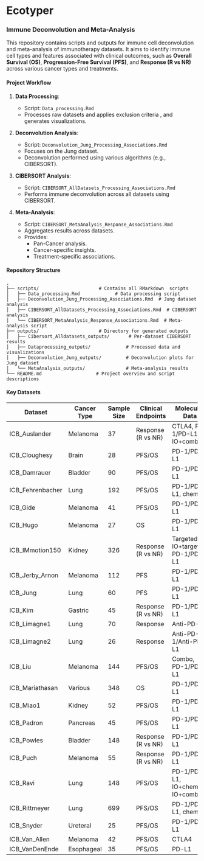 # Ecotyper

### **Immune Deconvolution and Meta-Analysis**
This repository contains scripts and outputs for immune cell deconvolution and meta-analysis of immunotherapy datasets. It aims to identify immune cell types and features associated with clinical outcomes, such as **Overall Survival (OS)**, **Progression-Free Survival (PFS)**, and **Response (R vs NR)** across various cancer types and treatments.

#### **Project Workflow**
1. **Data Processing**:
   - Script: `Data_processing.Rmd`
   - Processes raw datasets and applies exclusion criteria , and generates visualizations.

2. **Deconvolution Analysis**:
   - Script: `Deconvolution_Jung_Processing_Associations.Rmd`
   - Focuses on the Jung dataset.
   - Deconvolution performed using various algorithms (e.g., CIBERSORT).

3. **CIBERSORT Analysis**:
   - Script: `CIBERSORT_AllDatasets_Processing_Associations.Rmd`
   - Performs immune deconvolution across all datasets using CIBERSORT.

4. **Meta-Analysis**:
   - Script: `CIBERSORT_MetaAnalysis_Response_Associations.Rmd`
   - Aggregates results across datasets.
   - Provides:
     - Pan-Cancer analysis.
     - Cancer-specific insights.
     - Treatment-specific associations.

#### **Repository Structure**
```plaintext
.
├── scripts/                      # Contains all RMarkdown  scripts
│   ├── Data_processing.Rmd             # Data processing script
│   ├── Deconvolution_Jung_Processing_Associations.Rmd  # Jung dataset analysis
│   ├── CIBERSORT_AllDatasets_Processing_Associations.Rmd  # CIBERSORT analysis
│   └── CIBERSORT_MetaAnalysis_Response_Associations.Rmd  # Meta-analysis script
├── outputs/                      # Directory for generated outputs
│   ├── Cibersort_Alldatasets_outputs/       # Per-dataset CIBERSORT results
│   ├── Dataprocessing_outputs/             # Processed data and visualizations
│   ├── Deconvolution_Jung_outputs/         # Deconvolution plots for Jung dataset
│   └── MetaAnalysis_outputs/               # Meta-analysis results
└── README.md                    # Project overview and script descriptions
```

#### **Key Datasets**
| Dataset         | Cancer Type     | Sample Size | Clinical Endpoints      | Molecular Data                     | PMID                                               |
|-----------------|-----------------|-----------------|-----------------|-----------------|-----------------|
| ICB_Auslander   | Melanoma        | 37          | Response (R vs NR)       | CTLA4, PD-1/PD-L1, IO+combo        | [30127394](https://pubmed.ncbi.nlm.nih.gov/30127394/) |
| ICB_Cloughesy   | Brain           | 28          | PFS/OS                   | PD-1/PD-L1                         | [30742122](https://pubmed.ncbi.nlm.nih.gov/30742122/) |
| ICB_Damrauer    | Bladder         | 90          | PFS/OS                   | PD-1/PD-L1                         | [36333289](https://pubmed.ncbi.nlm.nih.gov/36333289/) |
| ICB_Fehrenbacher| Lung            | 192         | PFS/OS                   | PD-1/PD-L1, chemo                  | [26970723](https://pubmed.ncbi.nlm.nih.gov/26970723/) |
| ICB_Gide        | Melanoma        | 41          | PFS/OS                   | PD-1/PD-L1                         | [30753825](https://pubmed.ncbi.nlm.nih.gov/30753825/) |
| ICB_Hugo        | Melanoma        | 27          | OS                       | PD-1/PD-L1                         | [26997480](https://pubmed.ncbi.nlm.nih.gov/26997480/) |
| ICB_IMmotion150 | Kidney          | 326         | Response (R vs NR)       | Targeted, IO+targeted, PD-1/PD-L1  | [29867230](https://pubmed.ncbi.nlm.nih.gov/29867230/) |
| ICB_Jerby_Arnon | Melanoma        | 112         | PFS                      | PD-1/PD-L1                         | [30388455](https://pubmed.ncbi.nlm.nih.gov/30388455/) |
| ICB_Jung        | Lung            | 60          | PFS                      | PD-1/PD-L1                         | [31537801](https://pubmed.ncbi.nlm.nih.gov/31537801/) |
| ICB_Kim         | Gastric         | 45          | Response (R vs NR)       | PD-1/PD-L1                         | [30013197](https://pubmed.ncbi.nlm.nih.gov/30013197/) |
| ICB_Limagne1    | Lung            | 70          | Response                 | Anti-PD-1                          | [35051357](https://pubmed.ncbi.nlm.nih.gov/35051357/) |
| ICB_Limagne2    | Lung            | 26          | Response                 | Anti-PD-1/Anti-PD-L1               | [35051357](https://pubmed.ncbi.nlm.nih.gov/35051357/) |
| ICB_Liu         | Melanoma        | 144         | PFS/OS                   | Combo, PD-1/PD-L1                  | [31792460](https://pubmed.ncbi.nlm.nih.gov/31792460/) |
| ICB_Mariathasan | Various         | 348         | OS                       | PD-1/PD-L1                         | [29443960](https://pubmed.ncbi.nlm.nih.gov/29443960/) |
| ICB_Miao1       | Kidney          | 52          | PFS/OS                   | PD-1/PD-L1                         | [29301960](https://pubmed.ncbi.nlm.nih.gov/29301960/) |
| ICB_Padron      | Pancreas        | 45          | PFS/OS                   | PD-1/PD-L1                         | [35662283](https://pubmed.ncbi.nlm.nih.gov/35662283/) |
| ICB_Powles      | Bladder         | 148         | Response (R vs NR)       | PD-1/PD-L1                         | [31686036](https://pubmed.ncbi.nlm.nih.gov/31686036/) |
| ICB_Puch        | Melanoma        | 55          | Response (R vs NR)       | PD-1/PD-L1                         | [33542239](https://pubmed.ncbi.nlm.nih.gov/33542239/) |
| ICB_Ravi        | Lung            | 148         | PFS/OS                   | PD-1/PD-L1, IO+chemo, IO+combo     | [37024582](https://pubmed.ncbi.nlm.nih.gov/37024582/) |
| ICB_Rittmeyer   | Lung            | 699         | PFS/OS                   | PD-1/PD-L1, chemo                  | [27979383](https://pubmed.ncbi.nlm.nih.gov/27979383/) |
| ICB_Snyder      | Ureteral        | 25          | PFS/OS                   | PD-1/PD-L1                         | [28552987](https://pubmed.ncbi.nlm.nih.gov/28552987/) |
| ICB_Van_Allen   | Melanoma        | 42          | PFS/OS                   | CTLA4                              | [26359337](https://pubmed.ncbi.nlm.nih.gov/26359337/) |
| ICB_VanDenEnde  | Esophageal      | 35          | PFS/OS                   | PD-L1                              | [33504550](https://pubmed.ncbi.nlm.nih.gov/33504550/) |
